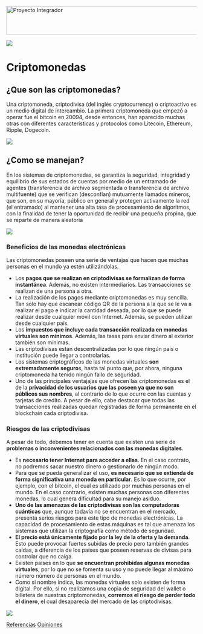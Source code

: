 <a href="https://es.cooltext.com"><img src="https://images.cooltext.com/5136267.png" width="693" height="76" alt="Proyecto Integrador" /></a>

![](https://lh3.googleusercontent.com/nInAea83iDAwE73FJjP4WBlWLHJ_RnjWCyLUiBDe8xUKKcQ6R0tZ87ENiDM8FG6_cT9qM1LEuUaVG9UI=w530-h298-n-rw)

# Criptomonedas

## ¿Que son las criptomonedas?
Una criptomoneda, criptodivisa (del inglés cryptocurrency) o criptoactivo es un medio digital de intercambio. La primera criptomoneda que empezó a operar fue el bitcoin en 20094, desde entonces, han aparecido muchas otras con diferentes características y protocolos como Litecoin, Ethereum, Ripple, Dogecoin.

![](https://media.giphy.com/media/LukAHGCMfxMbK/giphy.gif)

## ¿Como se manejan?
En los sistemas de criptomonedas, se garantiza la seguridad, integridad y equilibrio de sus estados de cuentas por medio de un entramado de agentes (transferencia de archivo segmentada o transferencia de archivo multifuente) que se verifican (desconfían) mutuamente llamados mineros, que son, en su mayoría, público en general y protegen activamente la red (el entramado) al mantener una alta tasa de procesamiento de algoritmos, con la finalidad de tener la oportunidad de recibir una pequeña propina, que se reparte de manera aleatoria

![](https://blog.revolut.com/content/images/2017/12/Bid-Ask-Rates.gif)

### Beneficios de las monedas electrónicas

Las criptomonedas poseen una serie de ventajas que hacen que muchas personas en el mundo ya estén utilizándolas.

-   Los  **pagos que se realizan en criptodivisas se formalizan de forma instantánea**. Además, no existen intermediarios. Las transacciones se realizan de una persona a otra.
-   La realización de los pagos mediante criptomonedas es muy sencilla. Tan solo hay que escanear código QR de la persona a la que se le va a realizar el pago e indicar la cantidad deseada, por lo que se puede realizar desde cualquier móvil con Internet. Además, se pueden utilizar desde cualquier país.
-   Los  **impuestos que incluye cada transacción realizada en monedas virtuales son mínimos**. Además, las tasas para enviar dinero al exterior también son mínimas.
-   Las criptodivisas están descentralizadas por lo que ningún país o institución puede llegar a controlarlas.
-   Los sistemas criptográficos de las monedas virtuales  **son extremadamente seguro**s, hasta tal punto que, por ahora, ninguna criptomoneda ha tenido ningún fallo de seguridad.
-   Uno de las principales ventajajas que ofrecen las criptomonedas es el de la  **privacidad de los usuarios que las poseen ya que no son públicos sus nombres**, al contrario de lo que ocurre con las cuentas y tarjetas de credito. A pesar de ello, cabe destacar que todas las transacciones realizadas quedan registradas de forma permanente en el blockchain cada criptodivisa.

### Riesgos de las criptodivisas

A pesar de todo, debemos tener en cuenta que existen una serie de  **problemas o inconvenientes relacionados con las monedas digitales**.

-   Es  **necesario tener Internet para acceder a ellas**. En el caso contrato, no podremos sacar nuestro dinero o gestionarlo de ningún modo.
-   Para que se pueda generalizar el uso,  **es necesario que se extienda de forma significativa una moneda en particular**. Es lo que ocurre, por ejemplo, con el  bitcoin, el cual es utilizado por muchas personas en el mundo. En el caso contrario, existen muchas personas con diferentes monedas, lo cual genera dificultad para su manejo asiduo.
-   **Uno de las amenazas de las criptodivisas son las computadoras cuánticas**  que, aunque todavía no se encuentran en el mercado, presenta serios riesgos para este tipo de monedas electrónicas. La capacidad de procesamiento de estas máquinas es tal que amenaza los sistemas que utilizan la criptografía como método de seguridad.
-   **El precio está únicamente fijado por la ley de la oferta y la demanda**. Esto puede provocar fuertes subidas de precio pero también grandes caídas, a diferencia de los países que poseen reservas de divisas para controlar que no caiga.
-   Existen países en lo que  **se encuentran prohibidas algunas monedas virtuales**, por lo que no se fomenta su uso y no puede llegar al máximo número número de personas en el mundo.
-   Como si nombre indica, las monedas virtuales solo existen de forma digital. Por ello, si no realizamos una copia de seguridad del wallet o billetera de nuestras criptomonedas,  **corremos el riesgo de perder todo el dinero**, el cual desaparecía del mercado de las criptodivisas.

![](https://viralchop.com/wp-content/uploads/2017/12/bitcoin-futures-stockmarket.gif)

[Referencias](https://github.com/OscarVegaValadez/ProyectoIntegrador/blob/master/referencias.md)
[Opiniones](https://github.com/OscarVegaValadez/ProyectoIntegrador/blob/master/opinion.md)
